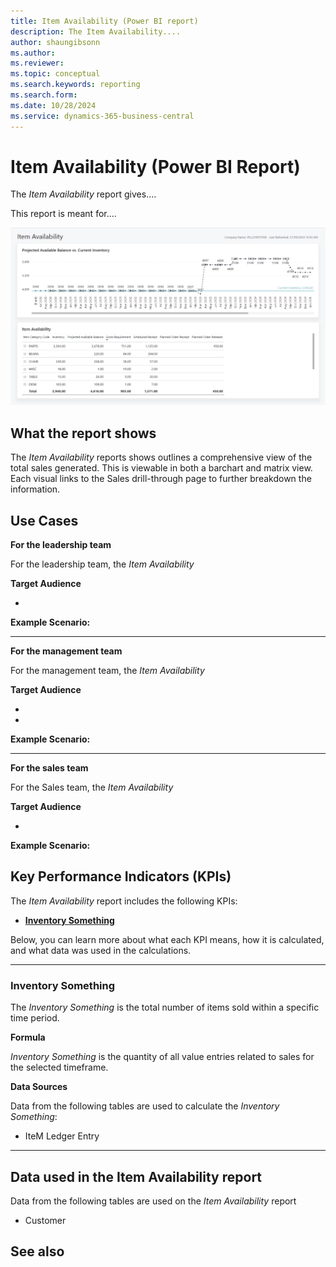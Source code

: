 ```yaml
---
title: Item Availability (Power BI report)
description: The Item Availability....
author: shaungibsonn
ms.author: 
ms.reviewer: 
ms.topic: conceptual
ms.search.keywords: reporting
ms.search.form: 
ms.date: 10/28/2024
ms.service: dynamics-365-business-central
---
```


# Item Availability (Power BI Report)

The _Item Availability_ report gives....

This report is meant for....

![Item Availability](/business-central/media/inventory/item-availability.png "Item Availability - Screenshot")

## What the report shows

The *Item Availability* reports shows outlines a comprehensive view of the total sales generated. This is viewable in both a barchart and matrix view. Each visual links to the Sales drill-through page to further breakdown the information.


## Use Cases

**For the leadership team**

For the leadership team, the *Item Availability* 

**Target Audience**

- 

**Example Scenario:** 

---

**For the management team**

For the management team, the *Item Availability*

**Target Audience**

- 
- 

**Example Scenario:** 

---

**For the sales team**

For the Sales team, the *Item Availability*  

**Target Audience**

- 

**Example Scenario:** 

## Key Performance Indicators (KPIs)

The _Item Availability_ report includes the following KPIs:

- [**Inventory Something**](#)

Below, you can learn more about what each KPI means, how it is calculated, and what data was used in the calculations.

---
### Inventory Something

The *Inventory Something* is the total number of items sold within a specific time period.

**Formula**  

*Inventory Something* is the quantity of all value entries related to sales for the selected timeframe.

**Data Sources**

Data from the following tables are used to calculate the *Inventory Something*:
- IteM Ledger Entry

---
## Data used in the Item Availability report

Data from the following tables are used on the *Item Availability* report
- Customer


## See also
